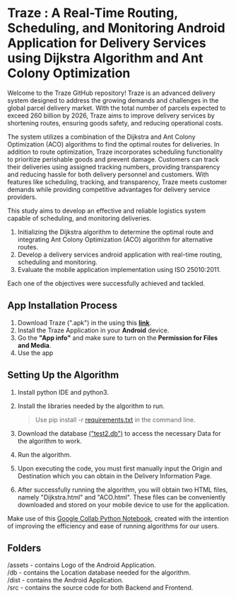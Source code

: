 # Traze : A Real-Time Routing, Scheduling, and Monitoring Android Application for Delivery Services using Dijkstra Algorithm and Ant Colony Optimization

Welcome to the Traze GitHub repository! Traze is an advanced delivery system designed to address the growing demands and challenges in the global parcel delivery market. With the total number of parcels expected to exceed 260 billion by 2026, Traze aims to improve delivery services by shortening routes, ensuring goods safety, and reducing operational costs.

The system utilizes a combination of the Dijkstra and Ant Colony Optimization (ACO) algorithms to find the optimal routes for deliveries. In addition to route optimization, Traze incorporates scheduling functionality to prioritize perishable goods and prevent damage. Customers can track their deliveries using assigned tracking numbers, providing transparency and reducing hassle for both delivery personnel and customers. With features like scheduling, tracking, and transparency, Traze meets customer demands while providing competitive advantages for delivery service providers.

This study aims to develop an effective and reliable logistics system capable of scheduling, and monitoring deliveries.
1. Initializing the Dijkstra algorithm to determine the optimal route and integrating Ant Colony Optimization (ACO) algorithm for alternative routes.
2. Develop a delivery services android application  with real-time routing, scheduling and monitoring.
3. Evaluate the mobile application implementation using ISO 25010:2011.

Each one of the objectives were successfully achieved and tackled.



<h2>App Installation Process</h2>
  
  1. Download Traze (".apk") in the using this **[link](https://github.com/Mariaarlyn14/Traze/releases/latest/download/Traze.apk)**.
  2. Install the Traze Application in your **Android** device.
  3. Go the **"App info"** and make sure to turn on the **Permission for Files and Media**.
  4. Use the app

Setting Up the Algorithm
-----
1. Install python IDE and python3.
2. Install the libraries needed by the algorithm to run.

      >Use pip install -r [requirements.txt](https://github.com/Mariaarlyn14/Traze/blob/main/requirements.txt) in the command line.
      
3. Download the database [("test2.db")](https://github.com/Mariaarlyn14/Traze/blob/main/db/DataLocation.db) to access the necessary Data for the algorithm to work.
4. Run the algorithm.
5. Upon executing the code, you must first manually input the Origin and Destination which you can obtain in the Delivery Information Page.
6. After successfully running the algorithm, you will obtain two HTML files, namely "Dijkstra.html" and "ACO.html". These files can be conveniently downloaded and stored on your mobile device to use for the application.


Make use of this [Google Collab Python Notebook](https://colab.research.google.com/drive/1dSIbjAXhbsRaO5O8azrfq-hAqGfk0whj?usp=sharing), created with the intention of improving the efficiency and ease of running algorithms for our users.


Folders
---

/assets - contains Logo of the Android Application.</br>
/db - contains the Location database needed for the algorithm.</br>
/dist - contains the Android Application.</br>
/src - contains the source code for both Backend and Frontend.</br>
